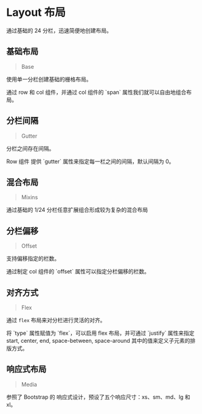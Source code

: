 <!-- @api: OtLayout.vue/OtRowAPI.md -->
<!-- @api: OtLayout.vue/OtColAPI.md -->

# Layout 布局

通过基础的 24 分栏，迅速简便地创建布局。

## 基础布局

> Base

使用单一分栏创建基础的栅格布局。

<ot-notice round>
通过 row 和 col 组件，并通过 col 组件的 `span` 属性我们就可以自由地组合布局。
</ot-notice>

## 分栏间隔

> Gutter

分栏之间存在间隔。

<ot-notice round>
Row 组件 提供 `gutter` 属性来指定每一栏之间的间隔，默认间隔为 0。
</ot-notice>

## 混合布局

> Mixins

通过基础的 1/24 分栏任意扩展组合形成较为复杂的混合布局

## 分栏偏移

> Offset

支持偏移指定的栏数。

<ot-notice round>
通过制定 col 组件的 `offset` 属性可以指定分栏偏移的栏数。
</ot-notice>

## 对齐方式

> Flex

通过 `flex` 布局来对分栏进行灵活的对齐。

<ot-notice round>
将 `type` 属性赋值为 `flex`，可以启用 flex 布局，并可通过 `justify` 属性来指定 start, center, end, space-between, space-around 其中的值来定义子元素的排版方式。
</ot-notice>

## 响应式布局

> Media

参照了 Bootstrap 的 响应式设计，预设了五个响应尺寸：xs、sm、md、lg 和 xl。

